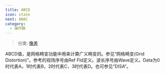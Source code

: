 ```yaml
---
title: ABCD
icon: state
next: ANAC
category:
  - 操作数
---
```


> 分类: [像差](/hb/operands/131/885/  "Zemax 操作数 像差")

ABCD值，是网格畸变功能中用来计算广义畸变的。参见“网格畸变(Grid Distortion)”。参考的视场序号由Ref Fld定义。波长序号由Wave定义。Data为0时代表A，1时代表B，2时代表C，3时代表D。也可参见“DISA”。